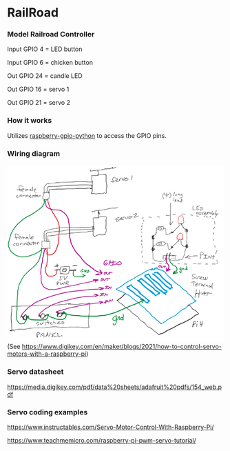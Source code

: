 # RailRoad
### Model Railroad Controller

Input GPIO 4 = LED button

Input GPIO 6 = chicken button

Out GPIO 24 = candle LED

Out GPIO 16 = servo 1

Out GPIO 21 = servo 2

### How it works
Utilizes [raspberry-gpio-python](https://sourceforge.net/p/raspberry-gpio-python/wiki/Examples/) to access the GPIO pins.


### Wiring diagram
![](https://raw.githubusercontent.com/LookHere/RailRoad/master/images/diagram-1a.png)
(See https://www.digikey.com/en/maker/blogs/2021/how-to-control-servo-motors-with-a-raspberry-pi)

### Servo datasheet
https://media.digikey.com/pdf/data%20sheets/adafruit%20pdfs/154_web.pdf

### Servo coding examples
https://www.instructables.com/Servo-Motor-Control-With-Raspberry-Pi/

https://www.teachmemicro.com/raspberry-pi-pwm-servo-tutorial/
